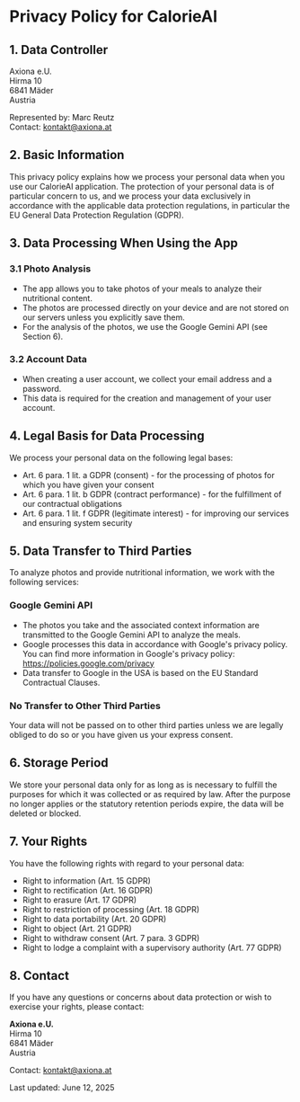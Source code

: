 # Privacy Policy for CalorieAI

## 1. Data Controller

Axiona e.U.  
Hirma 10  
6841 Mäder  
Austria  

Represented by: Marc Reutz  
Contact: kontakt@axiona.at  

## 2. Basic Information

This privacy policy explains how we process your personal data when you use our CalorieAI application. The protection of your personal data is of particular concern to us, and we process your data exclusively in accordance with the applicable data protection regulations, in particular the EU General Data Protection Regulation (GDPR).

## 3. Data Processing When Using the App

### 3.1 Photo Analysis
- The app allows you to take photos of your meals to analyze their nutritional content.
- The photos are processed directly on your device and are not stored on our servers unless you explicitly save them.
- For the analysis of the photos, we use the Google Gemini API (see Section 6).

### 3.2 Account Data
- When creating a user account, we collect your email address and a password.
- This data is required for the creation and management of your user account.

## 4. Legal Basis for Data Processing

We process your personal data on the following legal bases:
- Art. 6 para. 1 lit. a GDPR (consent) - for the processing of photos for which you have given your consent
- Art. 6 para. 1 lit. b GDPR (contract performance) - for the fulfillment of our contractual obligations
- Art. 6 para. 1 lit. f GDPR (legitimate interest) - for improving our services and ensuring system security

## 5. Data Transfer to Third Parties

To analyze photos and provide nutritional information, we work with the following services:

### Google Gemini API
- The photos you take and the associated context information are transmitted to the Google Gemini API to analyze the meals.
- Google processes this data in accordance with Google's privacy policy. You can find more information in Google's privacy policy: https://policies.google.com/privacy
- Data transfer to Google in the USA is based on the EU Standard Contractual Clauses.

### No Transfer to Other Third Parties

Your data will not be passed on to other third parties unless we are legally obliged to do so or you have given us your express consent.

## 6. Storage Period

We store your personal data only for as long as is necessary to fulfill the purposes for which it was collected or as required by law. After the purpose no longer applies or the statutory retention periods expire, the data will be deleted or blocked.

## 7. Your Rights

You have the following rights with regard to your personal data:
- Right to information (Art. 15 GDPR)
- Right to rectification (Art. 16 GDPR)
- Right to erasure (Art. 17 GDPR)
- Right to restriction of processing (Art. 18 GDPR)
- Right to data portability (Art. 20 GDPR)
- Right to object (Art. 21 GDPR)
- Right to withdraw consent (Art. 7 para. 3 GDPR)
- Right to lodge a complaint with a supervisory authority (Art. 77 GDPR)

## 8. Contact

If you have any questions or concerns about data protection or wish to exercise your rights, please contact:

**Axiona e.U.**  
Hirma 10  
6841 Mäder  
Austria  

Contact: kontakt@axiona.at  

Last updated: June 12, 2025
